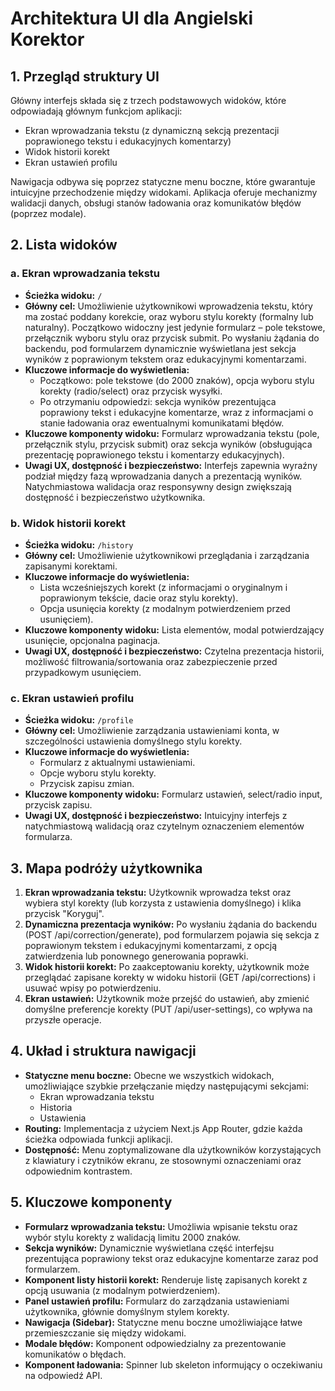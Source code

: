 # Architektura UI dla Angielski Korektor

## 1. Przegląd struktury UI

Główny interfejs składa się z trzech podstawowych widoków, które odpowiadają głównym funkcjom aplikacji:
- Ekran wprowadzania tekstu (z dynamiczną sekcją prezentacji poprawionego tekstu i edukacyjnych komentarzy)
- Widok historii korekt
- Ekran ustawień profilu

Nawigacja odbywa się poprzez statyczne menu boczne, które gwarantuje intuicyjne przechodzenie między widokami. Aplikacja oferuje mechanizmy walidacji danych, obsługi stanów ładowania oraz komunikatów błędów (poprzez modale).

## 2. Lista widoków

### a. Ekran wprowadzania tekstu
- **Ścieżka widoku:** `/`
- **Główny cel:** Umożliwienie użytkownikowi wprowadzenia tekstu, który ma zostać poddany korekcie, oraz wyboru stylu korekty (formalny lub naturalny). Początkowo widoczny jest jedynie formularz – pole tekstowe, przełącznik wyboru stylu oraz przycisk submit. Po wysłaniu żądania do backendu, pod formularzem dynamicznie wyświetlana jest sekcja wyników z poprawionym tekstem oraz edukacyjnymi komentarzami.
- **Kluczowe informacje do wyświetlenia:**
  - Początkowo: pole tekstowe (do 2000 znaków), opcja wyboru stylu korekty (radio/select) oraz przycisk wysyłki.
  - Po otrzymaniu odpowiedzi: sekcja wyników prezentująca poprawiony tekst i edukacyjne komentarze, wraz z informacjami o stanie ładowania oraz ewentualnymi komunikatami błędów.
- **Kluczowe komponenty widoku:** Formularz wprowadzania tekstu (pole, przełącznik stylu, przycisk submit) oraz sekcja wyników (obsługująca prezentację poprawionego tekstu i komentarzy edukacyjnych).
- **Uwagi UX, dostępność i bezpieczeństwo:** Interfejs zapewnia wyraźny podział między fazą wprowadzania danych a prezentacją wyników. Natychmiastowa walidacja oraz responsywny design zwiększają dostępność i bezpieczeństwo użytkownika.

### b. Widok historii korekt
- **Ścieżka widoku:** `/history`
- **Główny cel:** Umożliwienie użytkownikowi przeglądania i zarządzania zapisanymi korektami.
- **Kluczowe informacje do wyświetlenia:**
  - Lista wcześniejszych korekt (z informacjami o oryginalnym i poprawionym tekście, dacie oraz stylu korekty).
  - Opcja usunięcia korekty (z modalnym potwierdzeniem przed usunięciem).
- **Kluczowe komponenty widoku:** Lista elementów, modal potwierdzający usunięcie, opcjonalna paginacja.
- **Uwagi UX, dostępność i bezpieczeństwo:** Czytelna prezentacja historii, możliwość filtrowania/sortowania oraz zabezpieczenie przed przypadkowym usunięciem.

### c. Ekran ustawień profilu
- **Ścieżka widoku:** `/profile`
- **Główny cel:** Umożliwienie zarządzania ustawieniami konta, w szczególności ustawienia domyślnego stylu korekty.
- **Kluczowe informacje do wyświetlenia:**
  - Formularz z aktualnymi ustawieniami.
  - Opcje wyboru stylu korekty.
  - Przycisk zapisu zmian.
- **Kluczowe komponenty widoku:** Formularz ustawień, select/radio input, przycisk zapisu.
- **Uwagi UX, dostępność i bezpieczeństwo:** Intuicyjny interfejs z natychmiastową walidacją oraz czytelnym oznaczeniem elementów formularza.

## 3. Mapa podróży użytkownika

1. **Ekran wprowadzania tekstu:** Użytkownik wprowadza tekst oraz wybiera styl korekty (lub korzysta z ustawienia domyślnego) i klika przycisk "Koryguj".
2. **Dynamiczna prezentacja wyników:** Po wysłaniu żądania do backendu (POST /api/correction/generate), pod formularzem pojawia się sekcja z poprawionym tekstem i edukacyjnymi komentarzami, z opcją zatwierdzenia lub ponownego generowania poprawki.
3. **Widok historii korekt:** Po zaakceptowaniu korekty, użytkownik może przeglądać zapisane korekty w widoku historii (GET /api/corrections) i usuwać wpisy po potwierdzeniu.
4. **Ekran ustawień:** Użytkownik może przejść do ustawień, aby zmienić domyślne preferencje korekty (PUT /api/user-settings), co wpływa na przyszłe operacje.

## 4. Układ i struktura nawigacji

- **Statyczne menu boczne:** Obecne we wszystkich widokach, umożliwiające szybkie przełączanie między następującymi sekcjami:
  - Ekran wprowadzania tekstu
  - Historia
  - Ustawienia
- **Routing:** Implementacja z użyciem Next.js App Router, gdzie każda ścieżka odpowiada funkcji aplikacji.
- **Dostępność:** Menu zoptymalizowane dla użytkowników korzystających z klawiatury i czytników ekranu, ze stosownymi oznaczeniami oraz odpowiednim kontrastem.

## 5. Kluczowe komponenty

- **Formularz wprowadzania tekstu:** Umożliwia wpisanie tekstu oraz wybór stylu korekty z walidacją limitu 2000 znaków.
- **Sekcja wyników:** Dynamicznie wyświetlana część interfejsu prezentująca poprawiony tekst oraz edukacyjne komentarze zaraz pod formularzem.
- **Komponent listy historii korekt:** Renderuje listę zapisanych korekt z opcją usuwania (z modalnym potwierdzeniem).
- **Panel ustawień profilu:** Formularz do zarządzania ustawieniami użytkownika, głównie domyślnym stylem korekty.
- **Nawigacja (Sidebar):** Statyczne menu boczne umożliwiające łatwe przemieszczanie się między widokami.
- **Modale błędów:** Komponent odpowiedzialny za prezentowanie komunikatów o błędach.
- **Komponent ładowania:** Spinner lub skeleton informujący o oczekiwaniu na odpowiedź API. 
